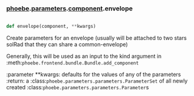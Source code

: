 ### [phoebe](phoebe.md).[parameters](phoebe.parameters.md).[component](phoebe.parameters.component.md).envelope

```py

def envelope(component, **kwargs)

```



Create parameters for an envelope (usually will be attached to two stars solRad
    that they can share a common-envelope)

Generally, this will be used as an input to the kind argument in
:meth:`phoebe.frontend.bundle.Bundle.add_component`

:parameter **kwargs: defaults for the values of any of the parameters
:return: a :class:`phoebe.parameters.parameters.ParameterSet` of all newly
    created :class:`phoebe.parameters.parameters.Parameter`s

